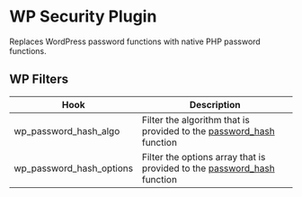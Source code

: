 # WP Security Plugin

Replaces WordPress password functions with native PHP password functions.

## WP Filters

| Hook                     | Description                         |
| ------------------------ | ----------------------------------- |
| wp_password_hash_algo    | Filter the algorithm that is provided to the [password_hash](https://www.php.net/manual/en/function.password-hash.php) function |
| wp_password_hash_options | Filter the options array that is provided to the [password_hash](https://www.php.net/manual/en/function.password-hash.php) function |